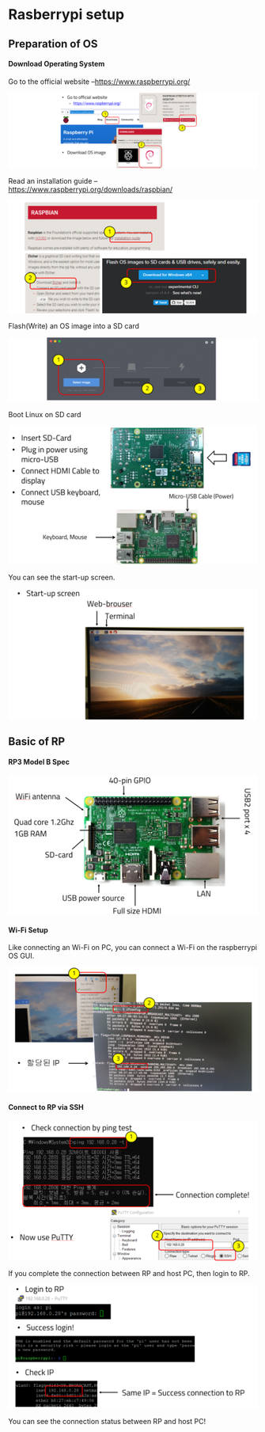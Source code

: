# Rasberrypi setup

## Preparation of OS

#### Download Operating System

Go to the official website –<https://www.raspberrypi.org/>

![17_preOS](01_figs/17_preOS.png)

Read an installation guide –<https://www.raspberrypi.org/downloads/raspbian/>

![18_guide](01_figs/18_guide.png)

Flash(Write) an OS image into a SD card

![19_flash](01_figs/19_flash.png)

Boot Linux on SD card

![20_booting](01_figs/20_booting.png)

You can see the start-up screen.

![21_start_up](01_figs/21_start_up.png)



## Basic of RP

#### RP3 Model B Spec

![22_rp3](01_figs/22_rp3.png)

#### Wi-Fi Setup

Like connecting an Wi-Fi on PC, you can connect a Wi-Fi on the raspberrypi OS GUI.

![23_wifi](01_figs/23_wifi.png)

#### Connect to RP via SSH

![24_ssh](01_figs/24_ssh.png)

If you complete the connection between RP and host PC, then login to RP.

![25_ssh](01_figs/25_ssh.png)

You can see the connection status between RP and host PC!

